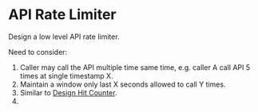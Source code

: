 # API Rate Limiter
Design a low level API rate limiter.

Need to consider:
1. Caller may call the API multiple time same time, e.g. caller A call API 5 times at single timestamp X.
2. Maintain a window only last X seconds allowed to call Y times.
3. Similar to [Design Hit Counter](https://leetcode.com/problems/design-hit-counter/).
4. 